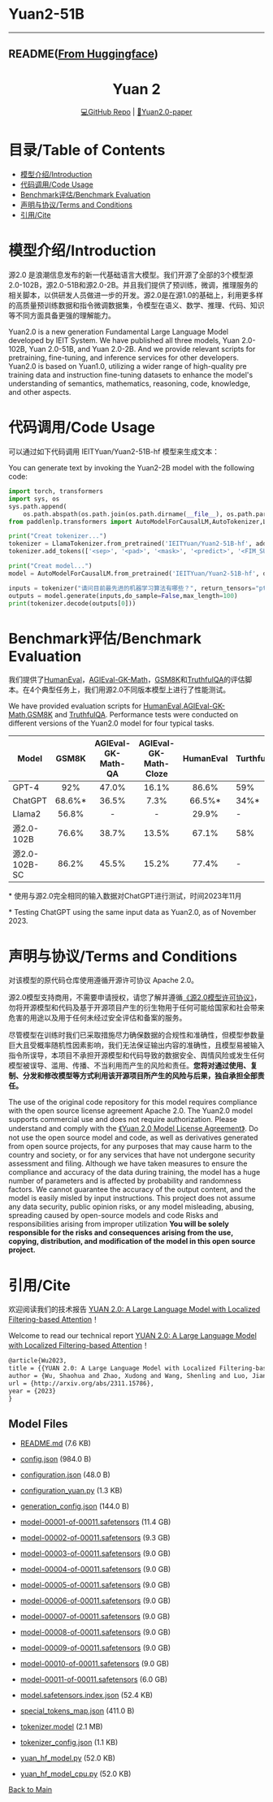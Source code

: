 
# Yuan2-51B
---


## README([From Huggingface](https://huggingface.co/IEITYuan/Yuan2-51B))



<div align="center">
<h1>
  Yuan 2
</h1>
</div>

<div align="center">
<a href="https://github.com/IEIT-Yuan/Yuan-2.0" target="_blank"> 💻GitHub Repo</a> | <a href="http://arxiv.org/pdf/2311.15786.pdf" target="_blank">📃Yuan2.0-paper</a>
</div>

# 目录/Table of Contents

- [模型介绍/Introduction](#Introduction)
- [代码调用/Code Usage](#Usage)
- [Benchmark评估/Benchmark Evaluation](#Benchmark)
- [声明与协议/Terms and Conditions](#Terms)
- [引用/Cite](#Cite)


# <span id="Introduction">模型介绍/Introduction</span>
源2.0 是浪潮信息发布的新一代基础语言大模型。我们开源了全部的3个模型源2.0-102B，源2.0-51B和源2.0-2B。并且我们提供了预训练，微调，推理服务的相关脚本，以供研发人员做进一步的开发。源2.0是在源1.0的基础上，利用更多样的高质量预训练数据和指令微调数据集，令模型在语义、数学、推理、代码、知识等不同方面具备更强的理解能力。

Yuan2.0 is a new generation Fundamental Large Language Model developed by IEIT System. We have published all three models, Yuan 2.0-102B, Yuan 2.0-51B, and Yuan 2.0-2B. And we provide relevant scripts for pretraining, fine-tuning, and inference services for other developers. Yuan2.0 is based on Yuan1.0, utilizing a wider range of high-quality pre training data and instruction fine-tuning datasets to enhance the model's understanding of semantics, mathematics, reasoning, code, knowledge, and other aspects.


# <span id="Usage">代码调用/Code Usage</span>
可以通过如下代码调用 IEITYuan/Yuan2-51B-hf 模型来生成文本：

You can generate text by invoking the Yuan2-2B model with the following code:

```python
import torch, transformers
import sys, os
sys.path.append(
    os.path.abspath(os.path.join(os.path.dirname(__file__), os.path.pardir)))
from paddlenlp.transformers import AutoModelForCausalLM,AutoTokenizer,LlamaTokenizer

print("Creat tokenizer...")
tokenizer = LlamaTokenizer.from_pretrained('IEITYuan/Yuan2-51B-hf', add_eos_token=False, add_bos_token=False, eos_token='<eod>')
tokenizer.add_tokens(['<sep>', '<pad>', '<mask>', '<predict>', '<FIM_SUFFIX>', '<FIM_PREFIX>', '<FIM_MIDDLE>','<commit_before>','<commit_msg>','<commit_after>','<jupyter_start>','<jupyter_text>','<jupyter_code>','<jupyter_output>','<empty_output>'], special_tokens=True)

print("Creat model...")
model = AutoModelForCausalLM.from_pretrained('IEITYuan/Yuan2-51B-hf', device_map='auto', torch_dtype=torch.bfloat16, trust_remote_code=True)

inputs = tokenizer("请问目前最先进的机器学习算法有哪些？", return_tensors="pt")["input_ids"].to("cuda:0")
outputs = model.generate(inputs,do_sample=False,max_length=100)
print(tokenizer.decode(outputs[0]))

```

# <span id="Benchmark">Benchmark评估/Benchmark Evaluation</span>
我们提供了[HumanEval](https://github.com/IEIT-Yuan/Yuan-2.0/blob/main/docs/eval_humaneval.md)，[AGIEval-GK-Math](https://github.com/IEIT-Yuan/Yuan-2.0/blob/main/docs/eval_agieval_math.md)，[GSM8K](https://github.com/IEIT-Yuan/Yuan-2.0/blob/main/docs/eval_gsm8k.md)和[TruthfulQA](https://github.com/IEIT-Yuan/Yuan-2.0/blob/main/docs/eval_TruthfulQA.md)的评估脚本。在4个典型任务上，我们用源2.0不同版本模型上进行了性能测试。

We have provided evaluation scripts for [HumanEval](https://github.com/IEIT-Yuan/Yuan-2.0/blob/main/docs/eval_humaneval.md),[AGIEval-GK-Math](https://github.com/IEIT-Yuan/Yuan-2.0/blob/main/docs/eval_agieval_math.md),[GSM8K](https://github.com/IEIT-Yuan/Yuan-2.0/blob/main/docs/eval_gsm8k.md) and [TruthfulQA](https://github.com/IEIT-Yuan/Yuan-2.0/blob/main/docs/eval_TruthfulQA.md). Performance tests were conducted on different versions of the Yuan2.0 model for four typical tasks.


| Model             | GSM8K   | AGIEval-GK-Math-QA     | AGIEval-GK-Math-Cloze     | HumanEval | TurthfulQA |
| ----------------- | :----:  | :------------: | :---------------: | :-------: | ---------- |
|  GPT-4            |  92%    |     47.0%      |       16.1%       |   86.6%   |     59%    |
|  ChatGPT         | 68.6%\* |     36.5%      |        7.3%       |  66.5%\*  |     34%\*  |
|  Llama2           | 56.8%   |       -        |         -         |   29.9%   |       -    |
| 源2.0-102B      | 76.6%   |     38.7%      |       13.5%       |   67.1%   |     58%    |
| 源2.0-102B-SC   | 86.2%   |     45.5%      |       15.2%       |   77.4%   |       -    |

\* 使用与源2.0完全相同的输入数据对ChatGPT进行测试，时间2023年11月

\* Testing ChatGPT using the same input data as Yuan2.0, as of November 2023.

# <span id="Terms">声明与协议/Terms and Conditions</span>
对该模型的原代码仓库使用遵循开源许可协议 Apache 2.0。

源2.0模型支持商用，不需要申请授权，请您了解并遵循[《源2.0模型许可协议》](https://github.com/IEIT-Yuan/Yuan-2.0/blob/main/LICENSE-Yuan)，勿将开源模型和代码及基于开源项目产生的衍生物用于任何可能给国家和社会带来危害的用途以及用于任何未经过安全评估和备案的服务。

尽管模型在训练时我们已采取措施尽力确保数据的合规性和准确性，但模型参数量巨大且受概率随机性因素影响，我们无法保证输出内容的准确性，且模型易被输入指令所误导，本项目不承担开源模型和代码导致的数据安全、舆情风险或发生任何模型被误导、滥用、传播、不当利用而产生的风险和责任。**您将对通过使用、复制、分发和修改模型等方式利用该开源项目所产生的风险与后果，独自承担全部责任。**

The use of the original code repository for this model requires compliance with the open source license agreement Apache 2.0. The Yuan2.0 model supports commercial use and does not require authorization. Please understand and comply with the [《Yuan 2.0 Model License Agreement》](https://github.com/IEIT-Yuan/Yuan-2.0/blob/main/LICENSE-Yuan). Do not use the open source model and code, as well as derivatives generated from open source projects, for any purposes that may cause harm to the country and society, or for any services that have not undergone security assessment and filing. Although we have taken measures to ensure the compliance and accuracy of the data during training, the model has a huge number of parameters and is affected by probability and randomness factors. We cannot guarantee the accuracy of the output content, and the model is easily misled by input instructions. This project does not assume any data security, public opinion risks, or any model misleading, abusing, spreading caused by open-source models and code Risks and responsibilities arising from improper utilization **You will be solely responsible for the risks and consequences arising from the use, copying, distribution, and modification of the model in this open source project.**

# <span id="Cite">引用/Cite</span>
欢迎阅读我们的技术报告 [YUAN 2.0: A Large Language Model with Localized Filtering-based Attention](http://arxiv.org/pdf/2311.15786.pdf)！

Welcome to read our technical report [YUAN 2.0: A Large Language Model with Localized Filtering-based Attention](http://arxiv.org/pdf/2311.15786.pdf)！

```latex
@article{Wu2023,
title = {{YUAN 2.0: A Large Language Model with Localized Filtering-based Attention}},
author = {Wu, Shaohua and Zhao, Xudong and Wang, Shenling and Luo, Jiangang and Li, Lingjun and Chen, Xi and Zhao, Bing and Wang, Wei and Yu, Tong and Zhang, Rongguo and Zhang, Jiahua and Wang, Chao},
url = {http://arxiv.org/abs/2311.15786},
year = {2023}
}

```




## Model Files

- [README.md](https://paddlenlp.bj.bcebos.com/models/community/IEITYuan/Yuan2-51B/README.md) (7.6 KB)

- [config.json](https://paddlenlp.bj.bcebos.com/models/community/IEITYuan/Yuan2-51B/config.json) (984.0 B)

- [configuration.json](https://paddlenlp.bj.bcebos.com/models/community/IEITYuan/Yuan2-51B/configuration.json) (48.0 B)

- [configuration_yuan.py](https://paddlenlp.bj.bcebos.com/models/community/IEITYuan/Yuan2-51B/configuration_yuan.py) (1.3 KB)

- [generation_config.json](https://paddlenlp.bj.bcebos.com/models/community/IEITYuan/Yuan2-51B/generation_config.json) (144.0 B)

- [model-00001-of-00011.safetensors](https://paddlenlp.bj.bcebos.com/models/community/IEITYuan/Yuan2-51B/model-00001-of-00011.safetensors) (11.4 GB)

- [model-00002-of-00011.safetensors](https://paddlenlp.bj.bcebos.com/models/community/IEITYuan/Yuan2-51B/model-00002-of-00011.safetensors) (9.3 GB)

- [model-00003-of-00011.safetensors](https://paddlenlp.bj.bcebos.com/models/community/IEITYuan/Yuan2-51B/model-00003-of-00011.safetensors) (9.0 GB)

- [model-00004-of-00011.safetensors](https://paddlenlp.bj.bcebos.com/models/community/IEITYuan/Yuan2-51B/model-00004-of-00011.safetensors) (9.0 GB)

- [model-00005-of-00011.safetensors](https://paddlenlp.bj.bcebos.com/models/community/IEITYuan/Yuan2-51B/model-00005-of-00011.safetensors) (9.0 GB)

- [model-00006-of-00011.safetensors](https://paddlenlp.bj.bcebos.com/models/community/IEITYuan/Yuan2-51B/model-00006-of-00011.safetensors) (9.0 GB)

- [model-00007-of-00011.safetensors](https://paddlenlp.bj.bcebos.com/models/community/IEITYuan/Yuan2-51B/model-00007-of-00011.safetensors) (9.0 GB)

- [model-00008-of-00011.safetensors](https://paddlenlp.bj.bcebos.com/models/community/IEITYuan/Yuan2-51B/model-00008-of-00011.safetensors) (9.0 GB)

- [model-00009-of-00011.safetensors](https://paddlenlp.bj.bcebos.com/models/community/IEITYuan/Yuan2-51B/model-00009-of-00011.safetensors) (9.0 GB)

- [model-00010-of-00011.safetensors](https://paddlenlp.bj.bcebos.com/models/community/IEITYuan/Yuan2-51B/model-00010-of-00011.safetensors) (9.0 GB)

- [model-00011-of-00011.safetensors](https://paddlenlp.bj.bcebos.com/models/community/IEITYuan/Yuan2-51B/model-00011-of-00011.safetensors) (6.0 GB)

- [model.safetensors.index.json](https://paddlenlp.bj.bcebos.com/models/community/IEITYuan/Yuan2-51B/model.safetensors.index.json) (52.4 KB)

- [special_tokens_map.json](https://paddlenlp.bj.bcebos.com/models/community/IEITYuan/Yuan2-51B/special_tokens_map.json) (411.0 B)

- [tokenizer.model](https://paddlenlp.bj.bcebos.com/models/community/IEITYuan/Yuan2-51B/tokenizer.model) (2.1 MB)

- [tokenizer_config.json](https://paddlenlp.bj.bcebos.com/models/community/IEITYuan/Yuan2-51B/tokenizer_config.json) (1.1 KB)

- [yuan_hf_model.py](https://paddlenlp.bj.bcebos.com/models/community/IEITYuan/Yuan2-51B/yuan_hf_model.py) (52.0 KB)

- [yuan_hf_model_cpu.py](https://paddlenlp.bj.bcebos.com/models/community/IEITYuan/Yuan2-51B/yuan_hf_model_cpu.py) (52.0 KB)


[Back to Main](../../)